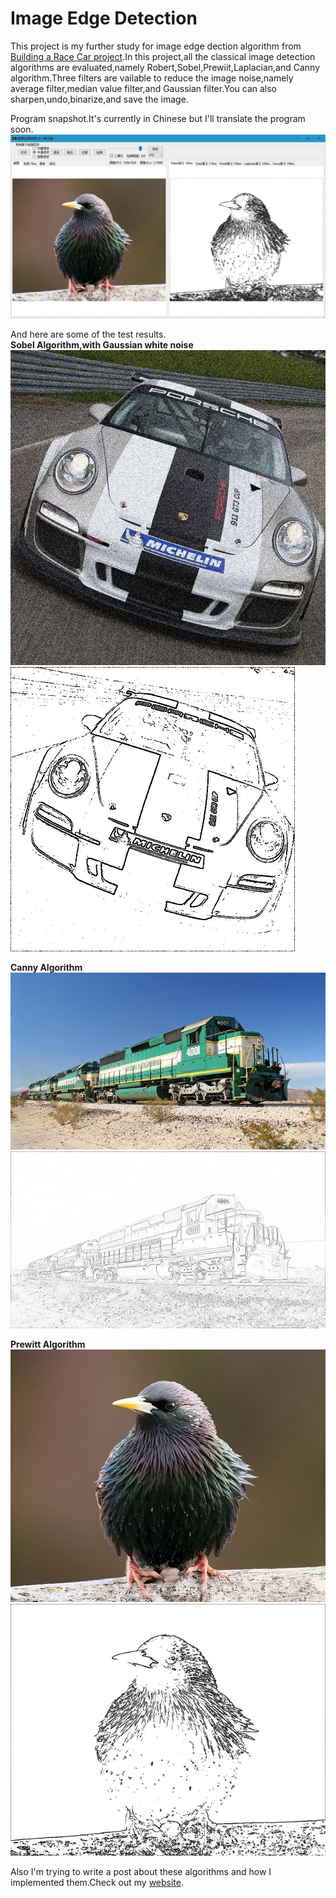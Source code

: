 # Image Edge Detection
This project is my further study for image edge dection algorithm from [Building a Race Car project](http://lichaoma.com/2015/11/17/self-balancing-smart-car-based-on-freescale-mc9s12x128/).In this project,all the classical image detection algorithms are evaluated,namely Robert,Sobel,Prewiit,Laplacian,and Canny algorithm.Three filters are vailable to reduce the image noise,namely average filter,median value filter,and Gaussian filter.You can also sharpen,undo,binarize,and save the image.  

Program snapshot.It's currently in Chinese but I'll translate the program soon.  
![alt tag](snapshot/software-s.jpg)  

And here are some of the test results.  
**Sobel Algorithm,with Gaussian white noise**
![alt tag](snapshot/test4_高斯噪声1-s.jpg)  
![alt tag](snapshot/edge/test4_高斯噪声1_sobel_bool-s.jpg)   

**Canny Algorithm**
![alt tag](snapshot/green-train-4001-s.jpg)  
![alt tag](snapshot/edge/green-train-4001_canny-s.jpg)  

**Prewitt Algorithm**
![alt tag](snapshot/07-s.jpg)  
![alt tag](snapshot/edge/07_prewitt_bool-s.jpg)  

Also I'm trying to write a post about these algorithms and how I implemented them.Check out my [website](http://lichaoma.com/).

